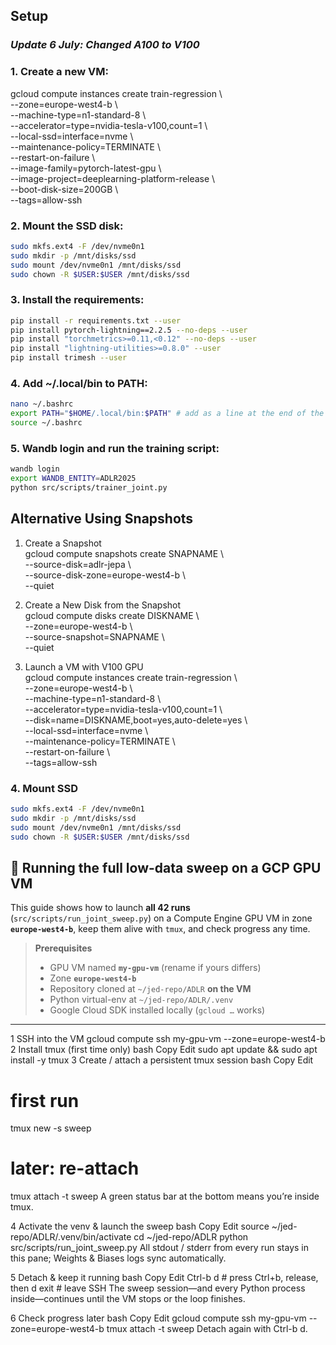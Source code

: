 ## Setup

### *Update 6 July: Changed A100 to V100*

### 1. Create a new VM:

gcloud compute instances create train-regression \\  
  --zone=europe-west4-b \\  
  --machine-type=n1-standard-8 \\  
  --accelerator=type=nvidia-tesla-v100,count=1 \\  
  --local-ssd=interface=nvme \\  
  --maintenance-policy=TERMINATE \\  
  --restart-on-failure \\   
  --image-family=pytorch-latest-gpu \\  
  --image-project=deeplearning-platform-release \\  
  --boot-disk-size=200GB \\  
  --tags=allow-ssh

### 2. Mount the SSD disk:

```bash
sudo mkfs.ext4 -F /dev/nvme0n1
sudo mkdir -p /mnt/disks/ssd
sudo mount /dev/nvme0n1 /mnt/disks/ssd
sudo chown -R $USER:$USER /mnt/disks/ssd
```

### 3. Install the requirements:

```bash
pip install -r requirements.txt --user
pip install pytorch-lightning==2.2.5 --no-deps --user
pip install "torchmetrics>=0.11,<0.12" --no-deps --user
pip install "lightning-utilities>=0.8.0" --user
pip install trimesh --user
```

### 4. Add ~/.local/bin to PATH:

```bash
nano ~/.bashrc
export PATH="$HOME/.local/bin:$PATH" # add as a line at the end of the file
source ~/.bashrc
```
### 5. Wandb login and run the training script:

```bash
wandb login
export WANDB_ENTITY=ADLR2025
python src/scripts/trainer_joint.py
```


## Alternative Using Snapshots

1. Create a Snapshot  
gcloud compute snapshots create SNAPNAME \\  
  --source-disk=adlr-jepa \\  
  --source-disk-zone=europe-west4-b \\  
  --quiet  

2. Create a New Disk from the Snapshot  
gcloud compute disks create DISKNAME \\  
  --zone=europe-west4-b \\  
  --source-snapshot=SNAPNAME \\  
  --quiet  

3. Launch a VM with V100 GPU  
gcloud compute instances create train-regression \\  
  --zone=europe-west4-b \\  
  --machine-type=n1-standard-8 \\  
  --accelerator=type=nvidia-tesla-v100,count=1 \\  
  --disk=name=DISKNAME,boot=yes,auto-delete=yes \\  
  --local-ssd=interface=nvme \\  
  --maintenance-policy=TERMINATE \\  
  --restart-on-failure \\  
  --tags=allow-ssh  


  ### 4. Mount SSD

  ```bash
sudo mkfs.ext4 -F /dev/nvme0n1
sudo mkdir -p /mnt/disks/ssd
sudo mount /dev/nvme0n1 /mnt/disks/ssd
sudo chown -R $USER:$USER /mnt/disks/ssd
```


## 🚀 Running the full low-data sweep on a GCP GPU VM  

This guide shows how to launch **all 42 runs** (`src/scripts/run_joint_sweep.py`) on a
Compute Engine GPU VM in zone **`europe-west4-b`**, keep them alive with `tmux`,
and check progress any time.

> **Prerequisites**  
> * GPU VM named **`my-gpu-vm`** (rename if yours differs)  
> * Zone **`europe-west4-b`**  
> * Repository cloned at `~/jed-repo/ADLR` **on the VM**  
> * Python virtual-env at `~/jed-repo/ADLR/.venv`  
> * Google Cloud SDK installed locally (`gcloud …` works)

---

1  SSH into the VM
gcloud compute ssh my-gpu-vm --zone=europe-west4-b
2 Install tmux (first time only)
bash
Copy
Edit
sudo apt update && sudo apt install -y tmux
3 Create / attach a persistent tmux session
bash
Copy
Edit
# first run
tmux new -s sweep

# later: re-attach
tmux attach -t sweep
A green status bar at the bottom means you’re inside tmux.

4 Activate the venv & launch the sweep
bash
Copy
Edit
source ~/jed-repo/ADLR/.venv/bin/activate
cd ~/jed-repo/ADLR
python src/scripts/run_joint_sweep.py
All stdout / stderr from every run stays in this pane; Weights & Biases logs sync automatically.

5 Detach & keep it running
bash
Copy
Edit
Ctrl-b  d      # press Ctrl+b, release, then d
exit           # leave SSH
The sweep session—and every Python process inside—continues until the VM stops or
the loop finishes.

6 Check progress later
bash
Copy
Edit
gcloud compute ssh my-gpu-vm --zone=europe-west4-b
tmux attach -t sweep
Detach again with Ctrl-b d.